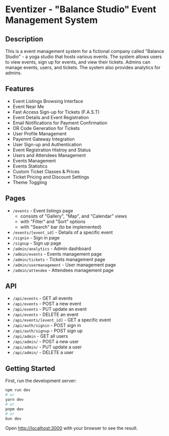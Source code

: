 # Eventizer - "Balance Studio" Event Management System

## Description

This is a event management system for a fictional company called "Balance Studio" - a yoga studio that hosts various events. The system allows users to view events, sign up for events, and view their tickets. Admins can manage events, users, and tickets. The system also provides analytics for admins.

## Features

- Event Listings Browsing Interface
- Event Near Me
- Fast Access Sign-up for Tickets (F.A.S.T)
- Event Details and Event Registration
- Email Notifications for Payment Confirmation
- OR Code Generation for Tickets
- User Profile Management
- Payemnt Gateway Integration
- User Sign-up and Authentication
- Event Registration Histroy and Status
- Users and Attendees Management
- Events Management
- Events Statistics
- Custom Ticket Classes & Prices
- Ticket Pricing and Discount Settings
- Theme Toggling

## Pages

- `/events` - Event listings page
  - consists of "Gallery", "Map", and "Calendar" views
  - with "Filter" and "Sort" options
  - with "Search" bar (to be implemented)
- `/events/[event_id]` - Details of a specific event
- `/signin` - Sign in page
- `/signup` - Sign up page
- `/admin/analytics` - Admin dashboard
- `/admin/events` - Events management page
- `/admin/tickets` - Tickets management page
- `/admin/usermanagement` - User management page
- `/admin/attendee` - Attendees management page

## API

- `/api/events` - GET all events
- `/api/events` - POST a new event
- `/api/events` - PUT update an event
- `/api/events` - DELETE an event
- `/api/events/[event_id]` - GET a specific event
- `/api/auth/signin` - POST sign in
- `/api/auth/signup` - POST sign up
- `/api/admin` - GET all users
- `/api/admin/` - POST a new user
- `/api/admin/` - PUT update a user
- `/api/admin/` - DELETE a user

## Getting Started

First, run the development server:

```bash
npm run dev
# or
yarn dev
# or
pnpm dev
# or
bun dev
```

Open [http://localhost:3000](http://localhost:3000) with your browser to see the result.
